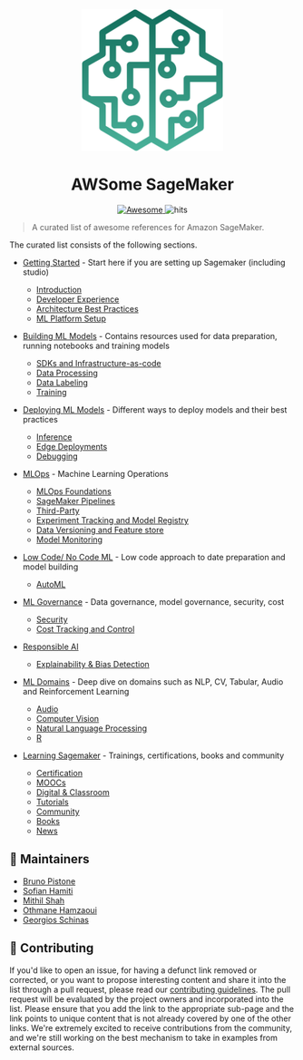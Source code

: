 <div align="center">
  <a href="https://aws.amazon.com/sagemaker/">
  <img width="250" height="250"  src="img/awesome-sagemaker-intro.svg" alt="SageMaker"></a>
</div>
<h1 align="center">
	AWSome SageMaker
</h1>
<div align="center">
  <a href="https://github.com/sindresorhus/awesome">
  <img src="https://awesome.re/badge.svg" alt="Awesome">
  </a>
  <img src="https://hits.seeyoufarm.com/api/count/incr/badge.svg?url=https%3A%2F%2Fgithub.com%2Fsofianhamiti%2Fawesome-sagemaker&count_bg=%23198ED5&title_bg=%23555555&icon=&icon_color=%23E7E7E7&title=hits&edge_flat=false" alt="hits">
</div>

> A curated list of awesome references for Amazon SageMaker.

The curated list consists of the following sections.  

* [Getting Started](getting_started.md)  - Start here if you are setting up Sagemaker (including studio)
  - [Introduction](./getting_started.md#introduction)
  - [Developer Experience](./getting_started.md#developer-experience)
  - [Architecture Best Practices](./getting_started.md#architecture-best-practices) 
  - [ML Platform Setup](./getting_started.md#ml-platform-setup)

* [Building ML Models](building_ml_models.md) - Contains resources used for data preparation, running notebooks and training models
  - [SDKs and Infrastructure-as-code](./building_ml_models.md#sdks--infrastructure-as-code)
  - [Data Processing](./building_ml_models.md#data-processing)     
  - [Data Labeling](./building_ml_models.md#data-labeling)
  - [Training](./building_ml_models.md#training)

* [Deploying ML Models](deploying_ml_models.md) - Different ways to deploy models and their best practices
  - [Inference](./deploying_ml_models.md#inference)
  - [Edge Deployments](./deploying_ml_models.md#edge-deployments)
  - [Debugging](./deploying_ml_models.md#debugging)  

* [MLOps](mlops.md) - Machine Learning Operations
  - [MLOps Foundations](./mlops.md#mlops-foundations)
  - [SageMaker Pipelines](./mlops.md#sagemaker-pipelines)
  - [Third-Party](./mlops.md#using-third-party) 
  - [Experiment Tracking and Model Registry](./mlops.md#experiment-tracking--model-registry)
  - [Data Versioning and Feature store](./mlops.md#data-versioning--feature-store)
  - [Model Monitoring](./mlops.md#model-monitoring)

* [Low Code/ No Code ML](low_code_no_code_ml.md) - Low code approach to date preparation and model building
  - [AutoML](./low_code_no_code_ml.md#automl)

* [ML Governance](ml_governance.md) - Data governance, model governance, security, cost
  - [Security](./ml_governance.md#security)
  - [Cost Tracking and Control](./ml_governance.md#cost-tracking--control)

* [Responsible AI](responsible_ai.md)    
  - [Explainability & Bias Detection](./responsible_ai.md#explainability--bias-detection)

* [ML Domains](ml_domains.md) - Deep dive on domains such as NLP, CV, Tabular, Audio and Reinforcement Learning
  - [Audio](./ml_domains.md#audio)
  - [Computer Vision](./ml_domains.md#computer-vision)
  - [Natural Language Processing](./ml_domains.md#natural-language-processing)
  - [R](./ml_domains.md#r)

* [Learning Sagemaker](learning_sagemaker.md) - Trainings, certifications, books and community
  - [Certification](learning_sagemaker.md#certification)
  - [MOOCs](learning_sagemaker.md#moocs)
  - [Digital & Classroom](learning_sagemaker.md#digital--classroom)
  - [Tutorials](learning_sagemaker.md#tutorials)
  - [Community](learning_sagemaker.md#community)
  - [Books](learning_sagemaker.md#books)
  - [News](learning_sagemaker.md#news)

## :wrench: Maintainers 
- [Bruno Pistone](https://github.com/brunopistone)
- [Sofian Hamiti](https://github.com/SofianHamiti)
- [Mithil Shah](https://github.com/MithilShah)
- [Othmane Hamzaoui](https://github.com/Othmane796)
- [Georgios Schinas](https://github.com/Georschi)

## :handshake: Contributing

If you'd like to open an issue, for having a defunct link removed or corrected, or you want to propose interesting content and share it into the list through a pull request, please read our [contributing guidelines](./CONTRIBUTING.md).
The pull request will be evaluated by the project owners and incorporated into the list. Please ensure that you add the link to the appropriate sub-page and the link points to unique content that is not already covered by one of the other links.
We're extremely excited to receive contributions from the community, and we're still working on the best mechanism to take in examples from external sources.